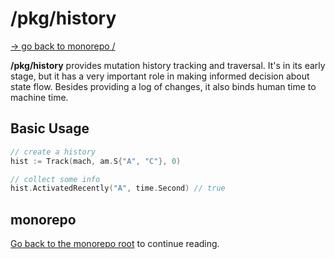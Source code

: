 # /pkg/history

[-> go back to monorepo /](/README.md)

**/pkg/history** provides mutation history tracking and traversal. It's in its early stage, but it has a very important
role in making informed decision about state flow. Besides providing a log of changes, it also binds human time to
machine time.

## Basic Usage

```go
// create a history
hist := Track(mach, am.S{"A", "C"}, 0)

// collect some info
hist.ActivatedRecently("A", time.Second) // true
```

## monorepo

[Go back to the monorepo root](/README.md) to continue reading.
